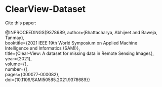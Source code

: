 # ClearView-Dataset
Cite this paper:

@INPROCEEDINGS{9378689,  author={Bhattacharya, Abhijeet and Baweja, Tanmay},  
booktitle={2021 IEEE 19th World Symposium on Applied Machine Intelligence and Informatics (SAMI)},   
title={Clear-View: A dataset for missing data in Remote Sensing Images},   
year={2021},  
volume={},  
number={},  
pages={000077-000082},  
doi={10.1109/SAMI50585.2021.9378689}}

